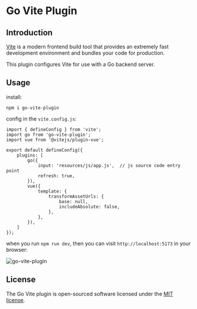 # Go Vite Plugin

## Introduction

[Vite](https://vitejs.dev) is a modern frontend build tool that provides an extremely fast development environment and bundles your code for production.

This plugin configures Vite for use with a Go backend server.

## Usage

install:

```
npm i go-vite-plugin
```

config in the `vite.config.js`:

```
import { defineConfig } from 'vite';
import go from 'go-vite-plugin';
import vue from '@vitejs/plugin-vue';

export default defineConfig({
    plugins: [
        go({
            input: 'resources/js/app.js',  // js source code entry point
            refresh: true,
        }),
        vue({
            template: {
                transformAssetUrls: {
                    base: null,
                    includeAbsolute: false,
                },
            },
        }),
    ]
});
```

when you run `npm run dev`, then you can visit `http://localhost:5173` in your browser:

![go-vite-plugin](https://github.com/geekr-dev/go-vite-plugin/assets/114386672/15e93bf8-5784-4d63-a326-16332c630e7f)

## License

The Go Vite plugin is open-sourced software licensed under the [MIT license](LICENSE.md).
